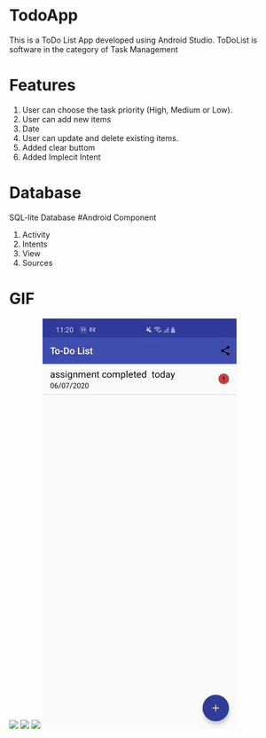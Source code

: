 # TodoApp
This is a ToDo List App developed using Android Studio. ToDoList is software in the category of Task Management
# Features
1. User can choose the task priority (High, Medium or Low).
2. User can add new items
3. Date
4. User can update and delete existing items.
5. Added clear buttom 
6. Added Implecit Intent
# Database
 SQL-lite Database
 #Android Component
 1. Activity
 2. Intents
 3. View
 4. Sources 
 
 # GIF 
<img src="20200706_113051.gif">

<img src="20200706_113351.gif">

<img src="20200706_113603.gif">

<img src="20200706_113856.gif">
